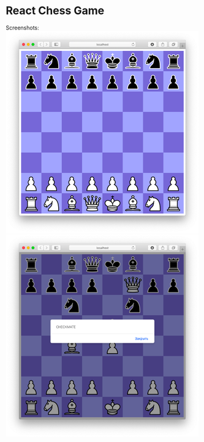 # React Chess Game

Screenshots:
![Image alt](https://github.com/beryanow/react-chess-project/blob/master/images/Screenshot%201.png)
![Image alt](https://github.com/beryanow/react-chess-project/blob/master/images/Screenshot%202.png)
